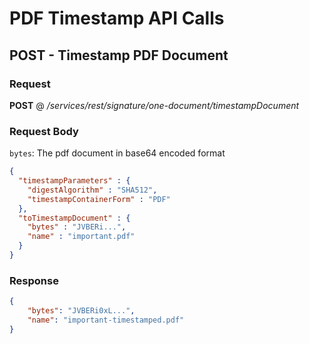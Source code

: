 # PDF Timestamp API Calls

## POST - Timestamp PDF Document

### Request
<b>POST</b> @ <i>/services/rest/signature/one-document/timestampDocument</i>

### Request Body

`bytes`: The pdf document in base64 encoded format

```json
{
  "timestampParameters" : {
    "digestAlgorithm" : "SHA512",
    "timestampContainerForm" : "PDF"
  },
  "toTimestampDocument" : {
    "bytes" : "JVBERi...",
    "name" : "important.pdf"
  }
}
```

### Response

```json
{
    "bytes": "JVBERi0xL...",
    "name": "important-timestamped.pdf"
}
```